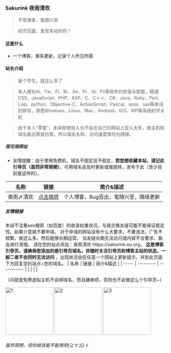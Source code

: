 ### Sakurink 夜雨清欢

> 不受律束，笔随兴至

> 初次见面，发现本站的你！

#### 这是什么

- 一个博客，佛系更新，记录个人所见所感

#### 站长介绍

> 是个学生。就这么多了

> 本人擅长Ai、Fw、Fl、Br、Ae、Pr、Id、Ps等软件的安装与卸载，精通CSS、JavaScript、PHP、ASP、C、C＋＋、C#、Java、Ruby、Perl、Lisp、python、Objective-C、ActionScript、Pascal、spss、sas等单词的拼写，熟悉Windows、Linux、Mac、Android、IOS、WP等系统的开关机

> 由于本人“零氪”，未来即使投入也不会在自己的网站上投入太多，故主机和域名能白票就白票，所以域名名称、访问速度等均为随缘。

##### 现可用网址

- 友情提醒：由于使用免费机，域名不固定且不稳定，**若您想收藏本站，请记此引导页（虽然非常简陋）**。可用域名会及时更新或做跳转，发布于此（至少目前是这样的）。

| 名称 | 链接       | 简介&描述 | 
| ----- | --------- | ----------- |
| 夜雨〆清欢 | [点击跳转](http://sakurink.iblogger.org/) | 个人博客，Bug百出，笔随兴至，随缘更新 |

##### 友情链接

本站不注重seo搜索（如百度）的收录权重状况，与我交换友链可能不能保证稳定性。如果介意就不要申请。
对于申请的网站没有什么大要求，不要违法，广告不频繁，就这么多。然后能够长期运营。
当友链长期无法访问或内容不合要求，我会进行清理。
请在您的站点添加：夜雨清欢 https://<span><span>sakurink.eu.org， **这是博客引导页，请确保您添加的是引导页域名，并随时关注引导页和博客主站的状态，一般二者不会同时无法访问** ，出现状况会在任意一个网站上更新提示。并到此页面下方回复您的站点+您的域名。
| 名称 | 链接       | 简介&描述 | 
| ----- | --------- | ----------- |
|  | []() |   |

（问就是免费虚拟主机不会绑域名，而且嫌麻烦，否则也不会做这么个引导页~）

<img height="150" alt="1" src="https://github.com/blogink/blogink.github.io/assets/74526568/35e62624-0256-4295-b055-74538bb1ec6a">
<img height="150" alt="2" src="https://github.com/blogink/blogink.github.io/assets/74526568/18e2d60a-7636-4e07-ade5-2ab5296aa604">
<img height="150" alt="3" src="https://github.com/blogink/blogink.github.io/assets/74526568/fd4d6aae-8d7a-404f-a777-11bb1db214e0">

###### 虽然简陋，但你就说能不能用吧(≧∀≦)ゞ
